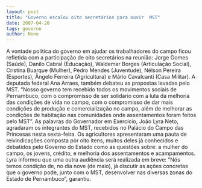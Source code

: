 ```yaml
---
layout: post
title: "Governo escalou oito secretários para ouvir  MST"
date: 2007-04-20
tags: governo
author: None
---
```

A vontade política do governo em ajudar os trabalhadores do campo ficou refletida com a participação de oito secretários na reunião: Jorge Gomes (Saúde), Danilo Cabral (Educação), Waldemar Borges (Articulação Social), Cristina Buarque (Mulher), Pedro Mendes (Juventude), Nélson Pereira (Esportes), Ângelo Ferreira (Agricultura) e Mário Cavalcanti (Casa Militar). A deputada federal Ana Arraes, também debateu as propostas levadas pelo MST.
“Nosso governo tem recebido todos os movimentos sociais de Pernambuco, com o compromisso de ser solidário com a luta da melhoria das condições de vida no campo, com o compromisso de dar mais condições de produção e comercialização no campo, além de melhorar as condições de habitação nas comunidades onde assentamentos foram feitos pelo MST”. 
As palavras do Governador em Exercício, João Lyra Neto, agradaram os integrantes do MST, recebidos no Palácio do Campo das Princesas nesta sexta-feira. Os agricultores apresentaram uma pauta de reivindicações composta por oito itens, muitos deles já conhecidos e debatidos pelo Governo do Estado como as questões sobre: a mulher do campo, os jovens, crédito, e melhoria dos assentamentos e acampamentos.
Lyra informou que uma outra audiência será realizada em breve: “Nós temos condição de, no dia nove (de maio), já discutir as ações concretas que o governo pode, junto com o MST, desenvolver nas diversas zonas do Estado de Pernambuco”, garantiu. 